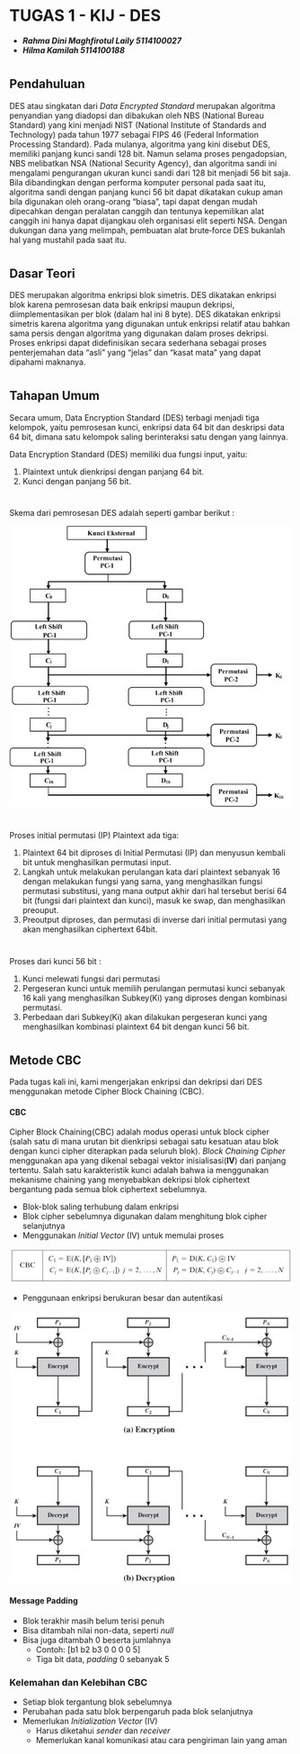 # TUGAS 1 - KIJ -  DES
- ***Rahma Dini Maghfirotul Laily          5114100027***
- ***Hilma Kamilah                         5114100188***
#
#
## Pendahuluan
DES atau singkatan dari *Data Encrypted Standard* merupakan algoritma penyandian yang diadopsi dan dibakukan oleh NBS (National Bureau Standard) yang kini menjadi NIST (National Institute of Standards and Technology) pada tahun 1977 sebagai FIPS 46 (Federal Information Processing Standard). Pada mulanya, algoritma yang kini disebut DES, memiliki panjang kunci sandi 128 bit. Namun selama proses pengadopsian, NBS melibatkan NSA (National Security Agency), dan algoritma sandi ini mengalami pengurangan ukuran kunci sandi dari 128 bit menjadi 56 bit saja. Bila dibandingkan dengan performa komputer personal pada saat itu, algoritma sandi dengan panjang kunci 56 bit dapat dikatakan cukup aman bila digunakan oleh orang-orang “biasa”, tapi dapat dengan mudah dipecahkan dengan peralatan canggih dan tentunya kepemilikan alat canggih ini hanya dapat dijangkau oleh organisasi elit seperti NSA. Dengan dukungan dana yang melimpah, pembuatan alat brute‐force DES bukanlah hal yang mustahil pada saat itu.
#
## Dasar Teori
DES merupakan algoritma enkripsi blok simetris. DES dikatakan enkripsi blok karena pemrosesan data baik enkripsi maupun dekripsi, diimplementasikan per blok (dalam hal ini 8 byte). DES dikatakan enkripsi simetris karena algoritma yang digunakan untuk enkripsi relatif atau bahkan sama persis dengan algoritma yang digunakan dalam proses dekripsi. Proses enkripsi dapat didefinisikan secara sederhana sebagai proses penterjemahan data “asli” yang “jelas” dan “kasat mata” yang dapat dipahami maknanya.
#
## Tahapan Umum
Secara umum, Data Encryption Standard (DES) terbagi menjadi tiga kelompok, yaitu pemrosesan kunci, enkripsi data 64 bit dan deskripsi data 64 bit, dimana satu kelompok saling berinteraksi satu dengan yang lainnya.

Data Encryption Standard (DES) memiliki dua fungsi input, yaitu:
1. Plaintext untuk dienkripsi dengan panjang 64 bit. 
2. Kunci dengan panjang 56 bit. 
#
Skema dari pemrosesan DES adalah seperti gambar berikut :
  
![alt text](https://github.com/rahmadini/CBC/blob/master/kunci-des.jpg)
#
Proses initial permutasi (IP) Plaintext ada tiga:
1. Plaintext 64 bit diproses di Initial Permutasi (IP) dan menyusun kembali bit untuk menghasilkan permutasi input. 
2. Langkah untuk melakukan perulangan kata dari plaintext sebanyak 16 dengan melakukan fungsi yang sama, yang menghasilkan fungsi permutasi substitusi, yang mana output akhir dari hal tersebut berisi 64 bit (fungsi dari plaintext dan kunci), masuk ke swap, dan menghasilkan preouput. 
3. Preoutput diproses, dan permutasi di inverse dari initial permutasi yang akan menghasilkan ciphertext 64bit. 
#
Proses dari kunci 56 bit :
1. Kunci melewati fungsi dari permutasi 
2. Pergeseran kunci untuk memilih perulangan permutasi kunci sebanyak 16 kali yang menghasilkan Subkey(Ki) yang diproses dengan kombinasi permutasi. 
3. Perbedaan dari Subkey(Ki) akan dilakukan pergeseran kunci yang menghasilkan kombinasi plaintext 64 bit dengan kunci 56 bit. 
#
## Metode CBC
Pada tugas kali ini, kami mengerjakan enkripsi dan dekripsi dari DES menggunakan metode Cipher Block Chaining (CBC).
#### CBC
Cipher Block Chaining(CBC) adalah modus operasi untuk block cipher (salah satu di mana urutan bit dienkripsi sebagai satu kesatuan atau blok dengan kunci cipher diterapkan pada seluruh blok). *Block Chaining Cipher* menggunakan apa yang dikenal sebagai vektor inisialisasi(**IV**) dari panjang tertentu. Salah satu karakteristik kunci adalah bahwa ia menggunakan mekanisme chaining yang menyebabkan dekripsi blok ciphertext bergantung pada semua blok ciphertext sebelumnya.
- Blok-blok saling terhubung dalam enkripsi
- Blok cipher sebelumnya digunakan dalam menghitung blok cipher selanjutnya
- Menggunakan *Initial Vector* (IV) untuk memulai proses
  
![alt text](https://github.com/rahmadini/CBC/blob/master/CBC.png)
- Penggunaan enkripsi berukuran besar dan autentikasi
  
![alt text](https://github.com/rahmadini/CBC/blob/master/CBC2.png)
#### Message Padding
- Blok terakhir masih belum terisi penuh
- Bisa ditambah nilai non-data, seperti *null*
- Bisa juga ditambah 0 beserta jumlahnya
  - Contoh: [b1 b2 b3 0 0 0 0 5]
  - Tiga bit data, *padding* 0 sebanyak 5
### Kelemahan dan Kelebihan CBC
- Setiap blok tergantung blok sebelumnya
- Perubahan pada satu blok berpengaruh pada blok selanjutnya
- Memerlukan *Initialization Vector* (IV)
  - Harus diketahui *sender* dan *receiver*
  - Memerlukan kanal komunikasi atau cara pengiriman lain yang aman
